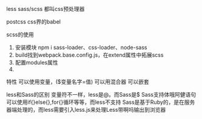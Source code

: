 less sass/scss 都叫css预处理器

postcss css界的babel

scss的使用
1. 安装模块 npm i sass-loader、css-loader、node-sass
2. build找到webpack.base.config.js，在extend属性中拓展scss
3. 配置modules属性
4. <style lang="scss"></style>

特性
可以使用变量，($变量名字=值)
可以用混合器
可以嵌套

less和Sass的区别
变量符不一样，less是@。而Sass是$
Sass支持体哦阿健语句可以使用if{}else{},for{}循环等等，而less不支持
Sass是基于Ruby的，是在服务器端处理的，而less需要引入less.js来处理Less带啊吗输出到浏览器

